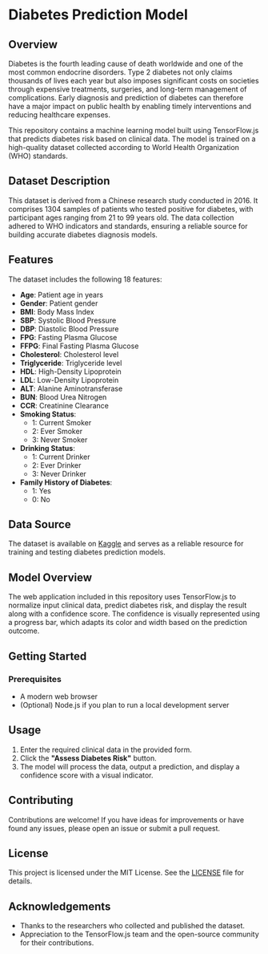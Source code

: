 # Diabetes Prediction Model

## Overview

Diabetes is the fourth leading cause of death worldwide and one of the most common endocrine disorders. Type 2 diabetes not only claims thousands of lives each year but also imposes significant costs on societies through expensive treatments, surgeries, and long-term management of complications. Early diagnosis and prediction of diabetes can therefore have a major impact on public health by enabling timely interventions and reducing healthcare expenses.

This repository contains a machine learning model built using TensorFlow.js that predicts diabetes risk based on clinical data. The model is trained on a high-quality dataset collected according to World Health Organization (WHO) standards.

## Dataset Description

This dataset is derived from a Chinese research study conducted in 2016. It comprises 1304 samples of patients who tested positive for diabetes, with participant ages ranging from 21 to 99 years old. The data collection adhered to WHO indicators and standards, ensuring a reliable source for building accurate diabetes diagnosis models.

## Features

The dataset includes the following 18 features:

- **Age**: Patient age in years
- **Gender**: Patient gender
- **BMI**: Body Mass Index
- **SBP**: Systolic Blood Pressure
- **DBP**: Diastolic Blood Pressure
- **FPG**: Fasting Plasma Glucose
- **FFPG**: Final Fasting Plasma Glucose
- **Cholesterol**: Cholesterol level
- **Triglyceride**: Triglyceride level
- **HDL**: High-Density Lipoprotein
- **LDL**: Low-Density Lipoprotein
- **ALT**: Alanine Aminotransferase
- **BUN**: Blood Urea Nitrogen
- **CCR**: Creatinine Clearance
- **Smoking Status**:  
  - 1: Current Smoker  
  - 2: Ever Smoker  
  - 3: Never Smoker
- **Drinking Status**:  
  - 1: Current Drinker  
  - 2: Ever Drinker  
  - 3: Never Drinker
- **Family History of Diabetes**:  
  - 1: Yes  
  - 0: No

## Data Source

The dataset is available on [Kaggle](https://www.kaggle.com/datasets/pkdarabi/diabetes-dataset-with-18-features) and serves as a reliable resource for training and testing diabetes prediction models.

## Model Overview

The web application included in this repository uses TensorFlow.js to normalize input clinical data, predict diabetes risk, and display the result along with a confidence score. The confidence is visually represented using a progress bar, which adapts its color and width based on the prediction outcome.

## Getting Started

### Prerequisites

- A modern web browser
- (Optional) Node.js if you plan to run a local development server

## Usage

1. Enter the required clinical data in the provided form.
2. Click the **"Assess Diabetes Risk"** button.
3. The model will process the data, output a prediction, and display a confidence score with a visual indicator.

## Contributing

Contributions are welcome! If you have ideas for improvements or have found any issues, please open an issue or submit a pull request.

## License

This project is licensed under the MIT License. See the [LICENSE](LICENSE) file for details.

## Acknowledgements

- Thanks to the researchers who collected and published the dataset.
- Appreciation to the TensorFlow.js team and the open-source community for their contributions.
